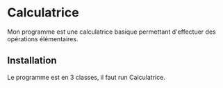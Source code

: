 # Calculatrice

Mon programme est une calculatrice basique permettant d'effectuer des opérations élémentaires.

## Installation

Le programme est en 3 classes, il faut run Calculatrice.
